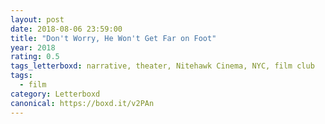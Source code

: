 ```yaml
---
layout: post 
date: 2018-08-06 23:59:00
title: "Don't Worry, He Won't Get Far on Foot"
year: 2018
rating: 0.5
tags_letterboxd: narrative, theater, Nitehawk Cinema, NYC, film club
tags:
  - film
category: Letterboxd
canonical: https://boxd.it/v2PAn
---
```

